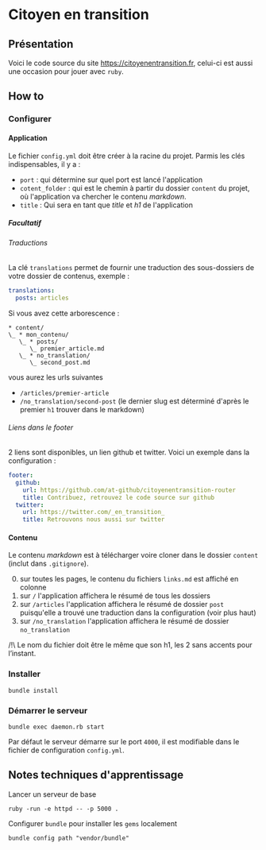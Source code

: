 # Citoyen en transition

## Présentation
Voici le code source du site https://citoyenentransition.fr,
celui-ci est aussi une occasion pour jouer avec `ruby`.

## How to

### Configurer

#### Application
Le fichier `config.yml` doit être créer à la racine du projet.
Parmis les clés indispensables, il y a :
- `port` : qui détermine sur quel port est lancé l'application
- `cotent_folder` : qui est le chemin à partir du dossier `content` du projet,
où l'application va chercher le contenu *markdown*.
- `title` : Qui sera en tant que *title* et *h1* de l'application

##### Facultatif

###### Traductions
La clé `translations` permet de fournir une traduction des sous-dossiers de votre dossier de contenus,
exemple :
```yaml
translations:
  posts: articles
```
Si vous avez cette arborescence :
```
* content/
\_ * mon_contenu/
   \_ * posts/
      \_ premier_article.md
   \_ * no_translation/
      \_ second_post.md
```
vous aurez les urls suivantes
- `/articles/premier-article`
- `/no_translation/second-post`
(le dernier slug est déterminé d'après le premier `h1` trouver dans le markdown)

###### Liens dans le footer
2 liens sont disponibles, un lien github et twitter.
Voici un exemple dans la configuration :
```yaml
footer:
  github:
    url: https://github.com/at-github/citoyenentransition-router
    title: Contribuez, retrouvez le code source sur github
  twitter:
    url: https://twitter.com/_en_transition_
    title: Retrouvons nous aussi sur twitter
```

#### Contenu

Le contenu *markdown* est à télécharger voire cloner dans le dossier `content`
(inclut dans `.gitignore`).

0. sur toutes les pages, le contenu du fichiers `links.md` est affiché en colonne
1. sur `/` l'application affichera le résumé de tous les dossiers
2. sur `/articles` l'application affichera le résumé de dossier `post` puisqu'elle a trouvé une traduction dans la configuration (voir plus haut)
3. sur `/no_translation` l'application affichera le résumé de dossier `no_translation`

/!\ Le nom du fichier doit être le même que son h1,
les 2 sans accents pour l’instant.

### Installer
```
bundle install
```

### Démarrer le serveur

```shell
bundle exec daemon.rb start
```
Par défaut le serveur démarre sur le port `4000`,
il est modifiable dans le fichier de configuration `config.yml`.

## Notes techniques d'apprentissage

Lancer un serveur de base
```shell
ruby -run -e httpd -- -p 5000 .
```

Configurer `bundle` pour installer les `gems` localement
```
bundle config path "vendor/bundle"
```
